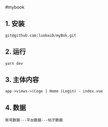 #mybook
## 1. 安装
```
git@github.com:luobaiD/myBok.git
```
## 2. 运行
```
yarn dev
```
## 3. 主体内容
```
app->views->(Coge | Home |Login) - index.vue
```
## 4. 数据
```
账号数据---平台数据---帖子数据
```